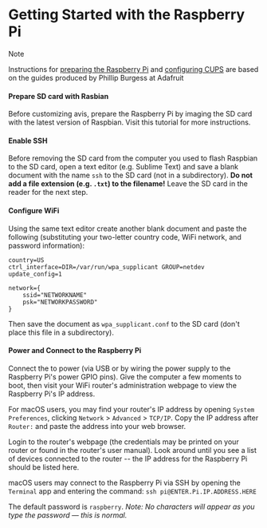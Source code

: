 # Getting Started with the Raspberry Pi

> [!NOTE]
> Instructions for [preparing the Raspberry Pi](https://learn.adafruit.com/pi-thermal-printer) and [configuring CUPS](https://learn.adafruit.com/networked-thermal-printer-using-cups-and-raspberry-pi) are based on the guides produced by Phillip Burgess at Adafruit

#### Prepare SD card with Rasbian
Before customizing avis, prepare the Raspberry Pi by imaging the SD card with the latest version of Raspbian. Visit this tutorial for more instructions. 


#### Enable SSH
Before removing the SD card from the computer you used to flash Raspbian to the SD card, open a text editor (e.g. Sublime Text) and save a blank document with the name `ssh` to the SD card (not in a subdirectory). **Do not add a file extension (e.g. `.txt`) to the filename!** Leave the SD card in the reader for the next step.


#### Configure WiFi
Using the same text editor create another blank document and paste the following (substituting your two-letter country code, WiFi network, and password information):

```
country=US
ctrl_interface=DIR=/var/run/wpa_supplicant GROUP=netdev
update_config=1
 
network={
    ssid="NETWORKNAME"
    psk="NETWORKPASSWORD"
}
```

Then save the document as `wpa_supplicant.conf` to the SD card (don't place this file in a subdirectory).


#### Power and Connect to the Raspberry Pi
Connect the to power (via USB or by wiring the power supply to the Raspberry Pi's power GPIO pins). Give the computer a few moments to boot, then visit your WiFi router's administration webpage to view the Raspberry Pi's IP address.

For macOS users, you may find your router's IP address by opening `System Preferences`, clicking `Network` > `Advanced` > `TCP/IP`. Copy the IP address after `Router:` and paste the address into your web browser. 

Login to the router's webpage (the credentials may be printed on your router or found in the router's user manual). Look around until you see a list of devices connected to the router -- the IP address for the Raspberry Pi should be listed here.

macOS users may connect to the Raspberry Pi via SSH by opening the `Terminal` app and entering the command: `ssh pi@ENTER.Pi.IP.ADDRESS.HERE`

The default password is `raspberry`. *Note: No characters will appear as you type the password — this is normal.*
